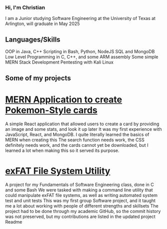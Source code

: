 ### Hi, I'm Christian

I am a Junior studying Software Engineering at the University of Texas at Arlington, will graduate in May 2025

## Languages/Skills
OOP in Java, C++
Scripting in Bash, Python, NodeJS
SQL and MongoDB
Low Level Programming in C, C++, and some ARM assembly
Some simple MERN Stack Development
Pentesting with Kali Linux

## Some of my projects

# [MERN Application to create Pokemon-Style cards](https://github.com/christiantbrown/card-creator)
A simple React application that allowed users to create a card by providing an image and some stats, and look it up later
It was my first experience with JavaScript, React, and MongoDB. I quite literally learned the basics of MERN when creating this
The search function needs work, the CSS definitely needs work, and the cards cannot yet be downloaded, but I learned a lot when making this so it served its purpose.

# [exFAT File System Utility](https://github.com/christiantbrown/exfat-project-cse3310)
A project for my Fundamentals of Software Engineering class, done in C and some Bash
We were tasked with making a command line utility that could manipulate exFAT file systems, as well as writing automated system test and unit tests
This was my first group Software project, and it taught me a lot about working with people of different strengths and skillsets
The project had to be done through my academic GitHub, so the commit history was not preserved, but my contributions are listed in the updated project Readme

<!--
**christiantbrown/christiantbrown** is a ✨ _special_ ✨ repository because its `README.md` (this file) appears on your GitHub profile.

use the link below
https://docs.github.com/en/get-started/writing-on-github/getting-started-with-writing-and-formatting-on-github/quickstart-for-writing-on-github

Here are some ideas to get you started:

- 🔭 I’m currently working on ...
- 🌱 I’m currently learning ...
- 👯 I’m looking to collaborate on ...
- 🤔 I’m looking for help with ...
- 💬 Ask me about ...
- 📫 How to reach me: ...
- 😄 Pronouns: ...
- ⚡ Fun fact: ...
-->
